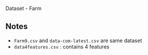 Dataset - Farm
## Notes
- `Farm9.csv` and `data-com-latest.csv` are same dataset
- `data4features.csv` : contains 4 features